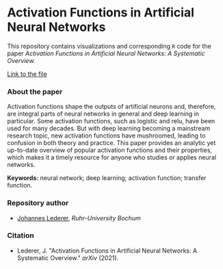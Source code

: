 # Activation Functions in Artificial Neural Networks

This repository contains visualizations and corresponding `R` code for the paper 
 _Activation Functions in Artificial Neural Networks: A Systematic Overview._

[Link to the file](Visualizations.html)
 
### About the paper
Activation functions shape the outputs of artificial neurons and, therefore, are integral parts of neural networks in general and deep learning in particular. Some activation functions, such as logistic and relu, have been used for many decades. But with deep learning becoming a mainstream research topic, new activation functions have mushroomed, leading to confusion in both theory and practice. This paper provides an analytic yet up-to-date overview of popular activation functions and their properties, which makes it a timely resource for anyone who studies or applies neural networks.

**Keywords:** neural network; deep learning; activation function; transfer function.

 
### Repository author

* [Johannes Lederer](https://johanneslederer.com), _Ruhr-University Bochum_

### Citation

* Lederer, J. "Activation Functions in Artificial Neural Networks: A Systematic Overview." _arXiv_ (2021).